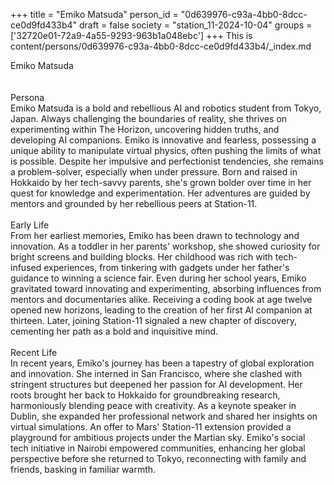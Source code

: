+++
title = "Emiko Matsuda"
person_id = "0d639976-c93a-4bb0-8dcc-ce0d9fd433b4"
draft = false
society = "station_11-2024-10-04"
groups = ['32720e01-72a9-4a55-9293-963b1a048ebc']
+++
This is content/persons/0d639976-c93a-4bb0-8dcc-ce0d9fd433b4/_index.md

<div class="h1_1_right">Emiko Matsuda</div><br>
<br>
<div class="h2">Persona</div><div class="plain">Emiko Matsuda is a bold and rebellious AI and robotics student from Tokyo, Japan. Always challenging the boundaries of reality, she thrives on experimenting within The Horizon, uncovering hidden truths, and developing AI companions. Emiko is innovative and fearless, possessing a unique ability to manipulate virtual physics, often pushing the limits of what is possible. Despite her impulsive and perfectionist tendencies, she remains a problem-solver, especially when under pressure. Born and raised in Hokkaido by her tech-savvy parents, she's grown bolder over time in her quest for knowledge and experimentation. Her adventures are guided by mentors and grounded by her rebellious peers at Station-11.</div><br>
<div class="h2">Early Life</div><div class="plain">From her earliest memories, Emiko has been drawn to technology and innovation. As a toddler in her parents' workshop, she showed curiosity for bright screens and building blocks. Her childhood was rich with tech-infused experiences, from tinkering with gadgets under her father's guidance to winning a science fair. Even during her school years, Emiko gravitated toward innovating and experimenting, absorbing influences from mentors and documentaries alike. Receiving a coding book at age twelve opened new horizons, leading to the creation of her first AI companion at thirteen. Later, joining Station-11 signaled a new chapter of discovery, cementing her path as a bold and inquisitive mind.</div><br>
<div class="h2">Recent Life</div><div class="plain">In recent years, Emiko's journey has been a tapestry of global exploration and innovation. She interned in San Francisco, where she clashed with stringent structures but deepened her passion for AI development. Her roots brought her back to Hokkaido for groundbreaking research, harmoniously blending peace with creativity. As a keynote speaker in Dublin, she expanded her professional network and shared her insights on virtual simulations. An offer to Mars' Station-11 extension provided a playground for ambitious projects under the Martian sky. Emiko's social tech initiative in Nairobi empowered communities, enhancing her global perspective before she returned to Tokyo, reconnecting with family and friends, basking in familiar warmth.</div><br>
